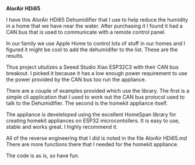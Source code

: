 **AlorAir HDi65**

I have this AlorAir HDi65 Dehumidifier that I use to help reduce the humidity in a home that we have near the water. After purchasing it I found it had a CAN bus that is used to communicate with a remote control panel.

In our family we use Apple Home to control lots of stuff in our homes and I figured it might be cool to add the dehumidifer to the list. These are the results.

Thus project utiulizes a Seeed Studio Xiao ESP32C3 with their CAN bus breakout. I picked it because it has a low enough power requirement to use the power provided by the CAN bus too run the appliance.

There are a couple of examples provided which use the library. The first is a simple cli application that I used to work out the CAN bus protocol used to talk to the Dehumidifier. The second is the homekit appliance itself.

The appliance is develeloped using the excellent HomeSpan library for creating homekit appliances on ESP32 microcontollers. It is easy to use, stable and works great. I highly recommend it.

All of the reverse engineering that I did is noted in the file AlorAir HDi65.md There are more functions there that I needed for the homekit appliance.

The code is as is, so have fun.

